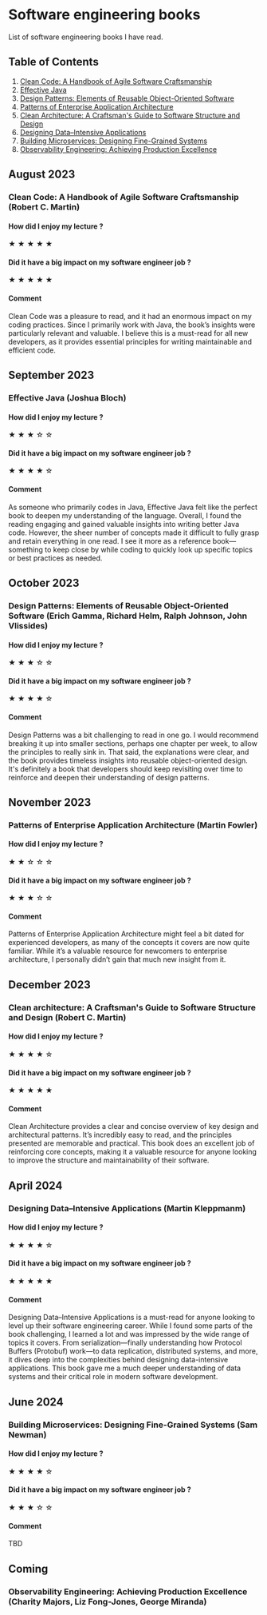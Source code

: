 # Software engineering books
List of software engineering books I have read.

## Table of Contents

1. [Clean Code: A Handbook of Agile Software Craftsmanship](#clean-code)
2. [Effective Java](#effective-java)
3. [Design Patterns: Elements of Reusable Object-Oriented Software](#design-patterns)  
4. [Patterns of Enterprise Application Architecture](#patterns-of-enterprise-application-architecture)  
5. [Clean Architecture: A Craftsman's Guide to Software Structure and Design](#clean-architecture)  
6. [Designing Data–Intensive Applications](#designing-data-intensive-applications)  
7. [Building Microservices: Designing Fine-Grained Systems](#building-microservices)  
8. [Observability Engineering: Achieving Production Excellence](#observability-engineering)

## August 2023
### Clean Code: A Handbook of Agile Software Craftsmanship (Robert C. Martin) <a name="clean-code"></a>
#### How did I enjoy my lecture ?
&starf; &starf; &starf; &starf; &starf;

#### Did it have a big impact on my software engineer job ?
&starf; &starf; &starf; &starf; &starf;

#### Comment
Clean Code was a pleasure to read, and it had an enormous impact on my coding practices. Since I primarily work with Java, the book’s insights were particularly relevant and valuable. I believe this is a must-read for all new developers, as it provides essential principles for writing maintainable and efficient code.

## September 2023
### Effective Java (Joshua Bloch) <a name="effective-java"></a>
#### How did I enjoy my lecture ?
&starf; &starf; &starf; &star; &star;

#### Did it have a big impact on my software engineer job ?
&starf; &starf; &starf; &starf; &star;

#### Comment
As someone who primarily codes in Java, Effective Java felt like the perfect book to deepen my understanding of the language. Overall, I found the reading engaging and gained valuable insights into writing better Java code. However, the sheer number of concepts made it difficult to fully grasp and retain everything in one read. I see it more as a reference book—something to keep close by while coding to quickly look up specific topics or best practices as needed.

## October 2023
### Design Patterns: Elements of Reusable Object-Oriented Software (Erich Gamma, Richard Helm, Ralph Johnson, John Vlissides) <a name="design-patterns"></a> 
#### How did I enjoy my lecture ?
&starf; &starf; &starf; &star; &star;

#### Did it have a big impact on my software engineer job ?
&starf; &starf; &starf; &starf; &star;

#### Comment
Design Patterns was a bit challenging to read in one go. I would recommend breaking it up into smaller sections, perhaps one chapter per week, to allow the principles to really sink in. That said, the explanations were clear, and the book provides timeless insights into reusable object-oriented design. It's definitely a book that developers should keep revisiting over time to reinforce and deepen their understanding of design patterns.

## November 2023
### Patterns of Enterprise Application Architecture (Martin Fowler) <a name="patterns-of-enterprise-application-architecture"></a> 
#### How did I enjoy my lecture ?
&starf; &starf; &star; &star; &star;

#### Did it have a big impact on my software engineer job ?
&starf; &starf; &starf; &star; &star;

#### Comment
Patterns of Enterprise Application Architecture might feel a bit dated for experienced developers, as many of the concepts it covers are now quite familiar. While it’s a valuable resource for newcomers to enterprise architecture, I personally didn’t gain that much new insight from it.

## December 2023
### Clean architecture: A Craftsman's Guide to Software Structure and Design (Robert C. Martin) <a name="clean-architecture"></a> 
#### How did I enjoy my lecture ?
&starf; &starf; &starf; &starf; &star;

#### Did it have a big impact on my software engineer job ?
&starf; &starf; &starf; &starf; &starf;

#### Comment
Clean Architecture provides a clear and concise overview of key design and architectural patterns. It’s incredibly easy to read, and the principles presented are memorable and practical. This book does an excellent job of reinforcing core concepts, making it a valuable resource for anyone looking to improve the structure and maintainability of their software.

## April 2024
### Designing Data–Intensive Applications (Martin Kleppmanm) <a name="designing-data-intensive-applications"></a> 
#### How did I enjoy my lecture ?
&starf; &starf; &starf; &starf; &star;

#### Did it have a big impact on my software engineer job ?
&starf; &starf; &starf; &starf; &starf;

#### Comment
Designing Data–Intensive Applications is a must-read for anyone looking to level up their software engineering career. While I found some parts of the book challenging, I learned a lot and was impressed by the wide range of topics it covers. From serialization—finally understanding how Protocol Buffers (Protobuf) work—to data replication, distributed systems, and more, it dives deep into the complexities behind designing data-intensive applications. This book gave me a much deeper understanding of data systems and their critical role in modern software development.

## June 2024
### Building Microservices: Designing Fine-Grained Systems (Sam Newman) <a name="building-microservices"></a> 
#### How did I enjoy my lecture ?
&starf; &starf; &starf; &starf; &star;

#### Did it have a big impact on my software engineer job ?
&starf; &starf; &starf; &star; &star;

#### Comment
TBD

## Coming
### Observability Engineering: Achieving Production Excellence (Charity Majors, Liz Fong-Jones, George Miranda) <a name="observability-engineering"></a> 




